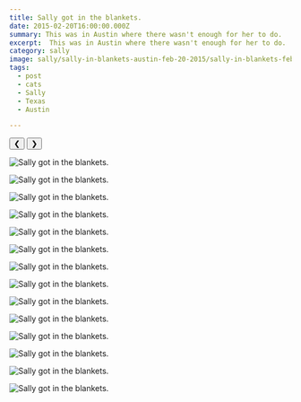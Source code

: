 ```yaml
---
title: Sally got in the blankets.
date: 2015-02-20T16:00:00.000Z
summary: This was in Austin where there wasn't enough for her to do.
excerpt:  This was in Austin where there wasn't enough for her to do.
category: sally
image: sally/sally-in-blankets-austin-feb-20-2015/sally-in-blankets-feb-20-2015-01.jpg
tags:
  - post 
  - cats 
  - Sally
  - Texas
  - Austin

---
```


<div id="viewport">
    <button id="buttonPrevious">&#10094;</button>
    <button id="buttonNext">&#10095;</button>

![Sally got in the blankets.](/static/img/sally/sally-in-blankets-austin-feb-20-2015/sally-in-blankets-feb-20-2015-01.jpg "Sally got in the blankets.")

![Sally got in the blankets.](/static/img/sally/sally-in-blankets-austin-feb-20-2015/sally-in-blankets-feb-20-2015-02.jpg "Sally got in the blankets.")

![Sally got in the blankets.](/static/img/sally/sally-in-blankets-austin-feb-20-2015/sally-in-blankets-feb-20-2015-03.jpg "Sally got in the blankets.")

![Sally got in the blankets.](/static/img/sally/sally-in-blankets-austin-feb-20-2015/sally-in-blankets-feb-20-2015-04.jpg "Sally got in the blankets.")

![Sally got in the blankets.](/static/img/sally/sally-in-blankets-austin-feb-20-2015/sally-in-blankets-feb-20-2015-05.jpg "Sally got in the blankets.")

![Sally got in the blankets.](/static/img/sally/sally-in-blankets-austin-feb-20-2015/sally-in-blankets-feb-20-2015-06.jpg "Sally got in the blankets.")

![Sally got in the blankets.](/static/img/sally/sally-in-blankets-austin-feb-20-2015/sally-in-blankets-feb-20-2015-07.jpg "Sally got in the blankets.")

![Sally got in the blankets.](/static/img/sally/sally-in-blankets-austin-feb-20-2015/sally-in-blankets-feb-20-2015-08.jpg "Sally got in the blankets.")

![Sally got in the blankets.](/static/img/sally/sally-in-blankets-austin-feb-20-2015/sally-in-blankets-feb-20-2015-09.jpg "Sally got in the blankets.")

![Sally got in the blankets.](/static/img/sally/sally-in-blankets-austin-feb-20-2015/sally-in-blankets-feb-20-2015-10.jpg "Sally got in the blankets.")

![Sally got in the blankets.](/static/img/sally/sally-in-blankets-austin-feb-20-2015/sally-in-blankets-feb-20-2015-11.jpg "Sally got in the blankets.")

![Sally got in the blankets.](/static/img/sally/sally-in-blankets-austin-feb-20-2015/sally-in-blankets-feb-20-2015-12.jpg "Sally got in the blankets.")

![Sally got in the blankets.](/static/img/sally/sally-in-blankets-austin-feb-20-2015/sally-in-blankets-feb-20-2015-15.jpg "Sally got in the blankets.")

![Sally got in the blankets.](/static/img/sally/sally-in-blankets-austin-feb-20-2015/sally-in-blankets-feb-20-2015-16.jpg "Sally got in the blankets.")

</div>
<div id="caption"></div>